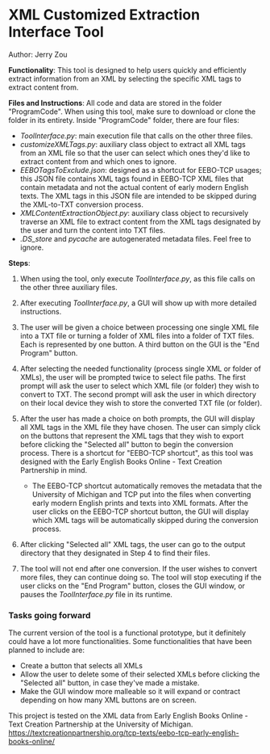 # XML Customized Extraction Interface Tool

Author:
Jerry Zou

**Functionality**: This tool is designed to help users quickly and efficiently extract information from an XML by selecting the specific XML tags to extract content from.

**Files and Instructions**:
All code and data are stored in the folder "ProgramCode". When using this tool, make sure to download or clone the folder in its entirety.
Inside "ProgramCode" folder, there are four files: 
- *ToolInterface.py*: main execution file that calls on the other three files.
- *customizeXMLTags.py*: auxiliary class object to extract all XML tags from an XML file so that the user can select which ones they'd like to extract content from and which ones to ignore.
- *EEBOTagsToExclude.json*: designed as a shortcut for EEBO-TCP usages; this JSON file contains XML tags found in EEBO-TCP XML files that contain metadata and not the actual content of early modern English texts. The XML tags in this JSON file are intended to be skipped during the XML-to-TXT conversion process.
- *XMLContentExtractionObject.py*: auxiliary class object to recursively traverse an XML file to extract content from the XML tags designated by the user and turn the content into TXT files.
- *.DS_store* and *_pycache_* are autogenerated metadata files. Feel free to ignore.

**Steps**:
1) When using the tool, only execute *ToolInterface.py*, as this file calls on the other three auxiliary files.

2) After executing *ToolInterface.py*, a GUI will show up with more detailed instructions.

3) The user will be given a choice between processing one single XML file into a TXT file or turning a folder of XML files into a folder of TXT files. Each is represented by one button. A third button on the GUI is the "End Program" button.

4) After selecting the needed functionality (process single XML or folder of XMLs), the user will be prompted twice to select file paths. The first prompt will ask the user to select which XML file (or folder) they wish to convert to TXT. The second prompt will ask the user in which directory on their local device they wish to store the converted TXT file (or folder).

5) After the user has made a choice on both prompts, the GUI will display all XML tags in the XML file they have chosen. The user can simply click on the buttons that represent the XML tags that they wish to export before clicking the "Selected all" button to begin the conversion process. There is a shortcut for "EEBO-TCP shortcut", as this tool was designed with the Early English Books Online - Text Creation Partnership in mind.
    - The EEBO-TCP shortcut automatically removes the metadata that the University of Michigan and TCP put into the files when converting early modern English prints and texts into XML formats. After the user clicks on the EEBO-TCP shortcut button, the GUI will display which XML tags will be automatically skipped during the conversion process.

6) After clicking "Selected all" XML tags, the user can go to the output directory that they designated in Step 4 to find their files.

7) The tool will not end after one conversion. If the user wishes to convert more files, they can continue doing so. The tool will stop executing if the user clicks on the "End Program" button, closes the GUI window, or pauses the *ToolInterface.py* file in its runtime.

### Tasks going forward
The current version of the tool is a functional prototype, but it definitely could have a lot more functionalities. Some functionalities that have been planned to include are:
- Create a button that selects all XMLs
- Allow the user to delete some of their selected XMLs before clicking the "Selected all" button, in case they've made a mistake.
- Make the GUI window more malleable so it will expand or contract depending on how many XML buttons are on screen.



This project is tested on the XML data from Early English Books Online - Text Creation Partnership at the University of Michigan. https://textcreationpartnership.org/tcp-texts/eebo-tcp-early-english-books-online/
